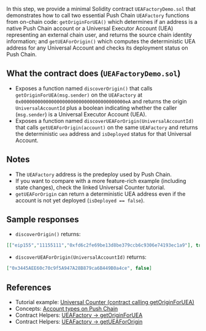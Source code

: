 In this step, we provide a minimal Solidity contract `UEAFactoryDemo.sol` that demonstrates how to call two essential Push Chain `UEAFactory` functions from on-chain code: `getOriginForUEA()` which determines if an address is a native Push Chain account or a Universal Executor Account (UEA) representing an external chain user, and returns the source chain identity information; and `getUEAForOrigin()` which computes the deterministic UEA address for any Universal Account and checks its deployment status on Push Chain.

## What the contract does (`UEAFactoryDemo.sol`)

- Exposes a function named `discoverOrigin()` that calls `getOriginForUEA(msg.sender)` on the `UEAFactory` at `0x00000000000000000000000000000000000000eA` and returns the origin `UniversalAccountId` plus a boolean indicating whether the caller (`msg.sender`) is a Universal Executor Account (UEA).
- Exposes a function named `discoverUEAForOrigin(UniversalAccountId)` that calls `getUEAForOrigin(account)` on the same `UEAFactory` and returns the deterministic `uea` address and `isDeployed` status for that Universal Account.

## Notes

- The `UEAFactory` address is the predeploy used by Push Chain.
- If you want to compare with a more feature-rich example (including state changes), check the linked Universal Counter tutorial.
- `getUEAForOrigin` can return a deterministic UEA address even if the account is not yet deployed (`isDeployed == false`).

## Sample responses

- `discoverOrigin()` returns:

```json
[["eip155","11155111","0xfd6c2fe69be13d8be379ccb6c9306e74193ec1a9"], true]
```

- `discoverUEAForOrigin(UniversalAccountId)` returns:

```json
["0x3445AEE60c70c9f5A947A28B879ca6B449B0a4ce", false]
```

## References

- Tutorial example: <a href="https://pushchain.github.io/push-chain-website/pr-preview/pr-1067/docs/chain/tutorials/tutorial-universal-counter/" target="_blank">Universal Counter (contract calling getOriginForUEA)</a>
- Concepts: <a href="https://pushchain.github.io/push-chain-website/pr-preview/pr-1067/docs/chain/important-concepts/#account-types-on-push-chain" target="_blank">Account types on Push Chain</a>
- Contract Helpers: <a href="https://pushchain.github.io/push-chain-website/pr-preview/pr-1067/docs/chain/build/contract-helpers/#ueafactory--getoriginforuea" target="_blank">UEAFactory → getOriginForUEA</a>
- Contract Helpers: <a href="https://pushchain.github.io/push-chain-website/pr-preview/pr-1067/docs/chain/build/contract-helpers/#ueafactory--getueafororigin" target="_blank">UEAFactory → getUEAForOrigin</a>
